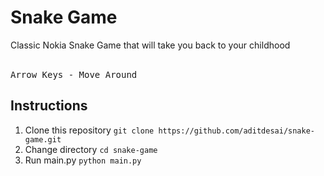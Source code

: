 <h1> Snake Game </h1>
Classic Nokia Snake Game that will take you back to your childhood
<br>
<br>
<pre>
Arrow Keys - Move Around
</pre>

<h2> Instructions </h1>
<ol>
    <li> 
        Clone this repository
        <code>git clone https://github.com/aditdesai/snake-game.git</code>
    </li>
    <li>
        Change directory
        <code>cd snake-game</code>
    </li>
    <li>
        Run main.py
        <code>python main.py</code>
    </li>
</ol>
